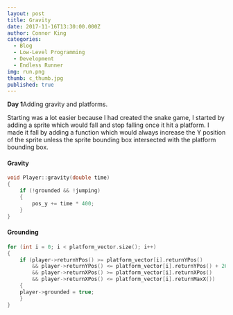 ```yaml
---
layout: post
title: Gravity
date: 2017-11-16T13:30:00.000Z
author: Connor King
categories:
  - Blog
  - Low-Level Programming
  - Development
  - Endless Runner
img: run.png
thumb: c_thumb.jpg
published: true
---
```


<b>Day 1</b>Adding gravity and platforms.<!--more-->

Starting was a lot easier because I had created the snake game, I started by adding a sprite which would fall and stop falling once it hit a platform. I made it fall by adding a function which would always increase the Y position of the sprite unless the sprite bounding box intersected with the platform bounding box.

#### Gravity
```C++
void Player::gravity(double time)
{
	if (!grounded && !jumping)
	{
		pos_y += time * 400;
	}
}
```

#### Grounding
```C++
for (int i = 0; i < platform_vector.size(); i++)
{
	if (player->returnYPos() >= platform_vector[i].returnYPos()
		&& player->returnYPos() <= platform_vector[i].returnYPos() + 26
		&& player->returnXPos() >= platform_vector[i].returnXPos()
		&& player->returnXPos() <= platform_vector[i].returnMaxX())
	{
	player->grounded = true;
	}
}	
```

